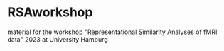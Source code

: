 # RSAworkshop
 material for the workshop "Representational Similarity Analyses of fMRI data" 2023 at University Hamburg
